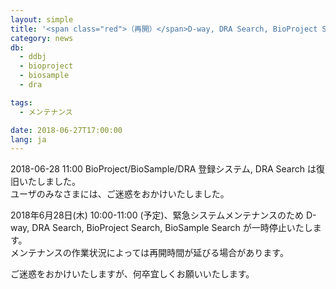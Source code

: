 ```yaml
---
layout: simple
title: '<span class="red">（再開）</span>D-way, DRA Search, BioProject Search, BioSample Search システム停止のお知らせ (6/28 10:00 - 11:00)'
category: news
db:
  - ddbj
  - bioproject
  - biosample
  - dra

tags:
  - メンテナンス

date: 2018-06-27T17:00:00
lang: ja
---
```


<p class="red">2018-06-28 11:00 BioProject/BioSample/DRA 登録システム, DRA Search は復旧いたしました。<br>ユーザのみなさまには、ご迷惑をおかけいたしました。</p>

<p>2018年6月28日(木) 10:00-11:00 (予定)、緊急システムメンテナンスのため D-way, DRA Search, BioProject Search, BioSample Search が一時停止いたします。<br>メンテナンスの作業状況によっては再開時間が延びる場合があります。</p>

<p>ご迷惑をおかけいたしますが、何卒宜しくお願いいたします。</p>
